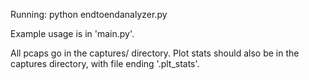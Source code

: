Running: python endtoendanalyzer.py

Example usage is in 'main.py'.


All pcaps go in the captures/ directory. Plot stats should also be in the captures directory, with file ending '.plt_stats'.